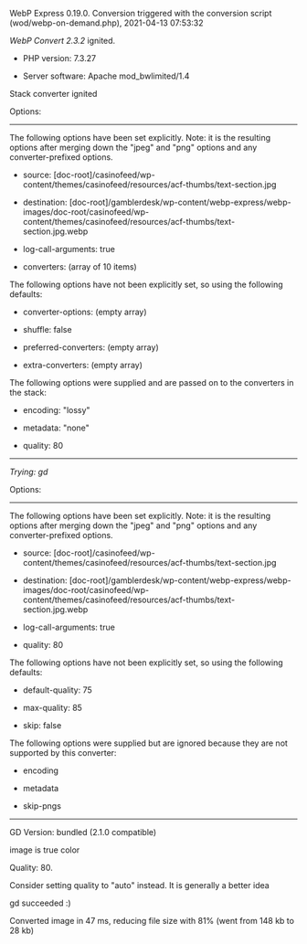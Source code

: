 WebP Express 0.19.0. Conversion triggered with the conversion script (wod/webp-on-demand.php), 2021-04-13 07:53:32

*WebP Convert 2.3.2*  ignited.
- PHP version: 7.3.27
- Server software: Apache mod_bwlimited/1.4

Stack converter ignited

Options:
------------
The following options have been set explicitly. Note: it is the resulting options after merging down the "jpeg" and "png" options and any converter-prefixed options.
- source: [doc-root]/casinofeed/wp-content/themes/casinofeed/resources/acf-thumbs/text-section.jpg
- destination: [doc-root]/gamblerdesk/wp-content/webp-express/webp-images/doc-root/casinofeed/wp-content/themes/casinofeed/resources/acf-thumbs/text-section.jpg.webp
- log-call-arguments: true
- converters: (array of 10 items)

The following options have not been explicitly set, so using the following defaults:
- converter-options: (empty array)
- shuffle: false
- preferred-converters: (empty array)
- extra-converters: (empty array)

The following options were supplied and are passed on to the converters in the stack:
- encoding: "lossy"
- metadata: "none"
- quality: 80
------------


*Trying: gd* 

Options:
------------
The following options have been set explicitly. Note: it is the resulting options after merging down the "jpeg" and "png" options and any converter-prefixed options.
- source: [doc-root]/casinofeed/wp-content/themes/casinofeed/resources/acf-thumbs/text-section.jpg
- destination: [doc-root]/gamblerdesk/wp-content/webp-express/webp-images/doc-root/casinofeed/wp-content/themes/casinofeed/resources/acf-thumbs/text-section.jpg.webp
- log-call-arguments: true
- quality: 80

The following options have not been explicitly set, so using the following defaults:
- default-quality: 75
- max-quality: 85
- skip: false

The following options were supplied but are ignored because they are not supported by this converter:
- encoding
- metadata
- skip-pngs
------------

GD Version: bundled (2.1.0 compatible)
image is true color
Quality: 80. 
Consider setting quality to "auto" instead. It is generally a better idea
gd succeeded :)

Converted image in 47 ms, reducing file size with 81% (went from 148 kb to 28 kb)
